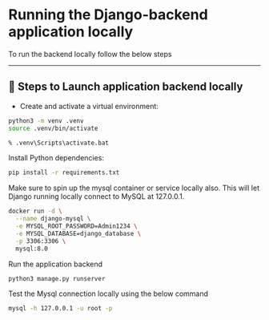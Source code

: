 # Running the Django-backend application locally

To run the backend locally follow the below steps

---

## 🚀 Steps to Launch application backend locally

- Create and activate a virtual environment:

```bash
python3 -m venv .venv
source .venv/bin/activate
```

</details>

```cmd
% .venv\Scripts\activate.bat
```

</details>

Install Python dependencies:

```bash
pip install -r requirements.txt
```

Make sure to spin up the mysql container or service locally also. This will let Django running locally connect to MySQL at 127.0.0.1.

```bash
docker run -d \
  --name django-mysql \
  -e MYSQL_ROOT_PASSWORD=Admin1234 \
  -e MYSQL_DATABASE=django_database \
  -p 3306:3306 \
  mysql:8.0
```

Run the application backend

```bash
python3 manage.py runserver
```

Test the Mysql connection locally using the below command

```bash
mysql -h 127.0.0.1 -u root -p
```
